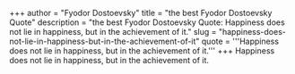 +++
author = "Fyodor Dostoevsky"
title = "the best Fyodor Dostoevsky Quote"
description = "the best Fyodor Dostoevsky Quote: Happiness does not lie in happiness, but in the achievement of it."
slug = "happiness-does-not-lie-in-happiness-but-in-the-achievement-of-it"
quote = '''Happiness does not lie in happiness, but in the achievement of it.'''
+++
Happiness does not lie in happiness, but in the achievement of it.
